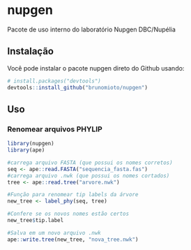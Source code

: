 
<!-- README.md is generated from README.Rmd. Please edit that file -->

# nupgen

<!-- badges: start -->
<!-- badges: end -->

Pacote de uso interno do laboratório Nupgen DBC/Nupélia

## Instalação

Você pode instalar o pacote nupgen direto do Github usando:

``` r
# install.packages("devtools")
devtools::install_github("brunomioto/nupgen")
```

## Uso

### Renomear arquivos PHYLIP

``` r
library(nupgen)
library(ape)

#carrega arquivo FASTA (que possui os nomes corretos)
seq <- ape::read.FASTA("sequencia_fasta.fas")
#carrega arquivo .nwk (que possui os nomes cortados)
tree <- ape::read.tree("arvore.nwk")

#Função para renomear tip labels da árvore
new_tree <- label_phy(seq, tree)

#Confere se os novos nomes estão certos
new_tree$tip.label

#Salva em um novo arquivo .nwk
ape::write.tree(new_tree, "nova_tree.nwk")
```

